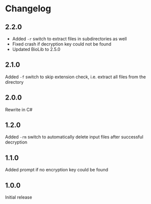 # Changelog

## 2.2.0

- Added `-r` switch to extract files in subdirectories as well
- Fixed crash if decryption key could not be found
- Updated BioLib to 2.5.0

## 2.1.0

Added `-f` switch to skip extension check, i.e. extract all files from the directory

## 2.0.0

Rewrite in C#

## 1.2.0

Added `-rm` switch to automatically delete input files after successful decryption

## 1.1.0

Added prompt if no encryption key could be found

## 1.0.0

Initial release
